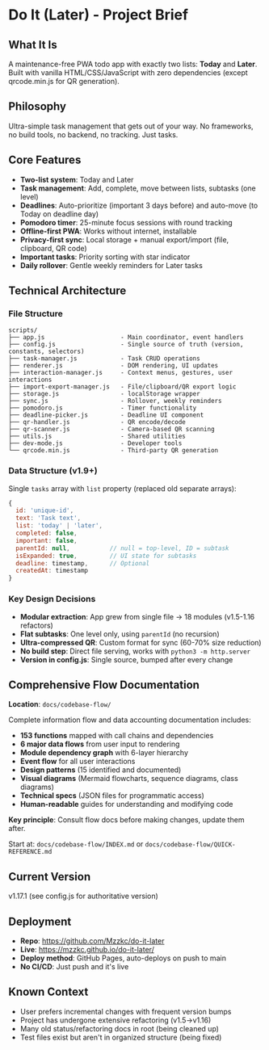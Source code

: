 # Do It (Later) - Project Brief

## What It Is
A maintenance-free PWA todo app with exactly two lists: **Today** and **Later**. Built with vanilla HTML/CSS/JavaScript with zero dependencies (except qrcode.min.js for QR generation).

## Philosophy
Ultra-simple task management that gets out of your way. No frameworks, no build tools, no backend, no tracking. Just tasks.

## Core Features
- **Two-list system**: Today and Later
- **Task management**: Add, complete, move between lists, subtasks (one level)
- **Deadlines**: Auto-prioritize (important 3 days before) and auto-move (to Today on deadline day)
- **Pomodoro timer**: 25-minute focus sessions with round tracking
- **Offline-first PWA**: Works without internet, installable
- **Privacy-first sync**: Local storage + manual export/import (file, clipboard, QR code)
- **Important tasks**: Priority sorting with star indicator
- **Daily rollover**: Gentle weekly reminders for Later tasks

## Technical Architecture

### File Structure
```
scripts/
├── app.js                     - Main coordinator, event handlers
├── config.js                  - Single source of truth (version, constants, selectors)
├── task-manager.js            - Task CRUD operations
├── renderer.js                - DOM rendering, UI updates
├── interaction-manager.js     - Context menus, gestures, user interactions
├── import-export-manager.js   - File/clipboard/QR export logic
├── storage.js                 - localStorage wrapper
├── sync.js                    - Rollover, weekly reminders
├── pomodoro.js                - Timer functionality
├── deadline-picker.js         - Deadline UI component
├── qr-handler.js              - QR encode/decode
├── qr-scanner.js              - Camera-based QR scanning
├── utils.js                   - Shared utilities
├── dev-mode.js                - Developer tools
└── qrcode.min.js              - Third-party QR generation
```

### Data Structure (v1.9+)
Single `tasks` array with `list` property (replaced old separate arrays):
```javascript
{
  id: 'unique-id',
  text: 'Task text',
  list: 'today' | 'later',
  completed: false,
  important: false,
  parentId: null,           // null = top-level, ID = subtask
  isExpanded: true,         // UI state for subtasks
  deadline: timestamp,      // Optional
  createdAt: timestamp
}
```

### Key Design Decisions
- **Modular extraction**: App grew from single file → 18 modules (v1.5-1.16 refactors)
- **Flat subtasks**: One level only, using `parentId` (no recursion)
- **Ultra-compressed QR**: Custom format for sync (60-70% size reduction)
- **No build step**: Direct file serving, works with `python3 -m http.server`
- **Version in config.js**: Single source, bumped after every change

## Comprehensive Flow Documentation

**Location**: `docs/codebase-flow/`

Complete information flow and data accounting documentation includes:
- **153 functions** mapped with call chains and dependencies
- **6 major data flows** from user input to rendering
- **Module dependency graph** with 6-layer hierarchy
- **Event flow** for all user interactions
- **Design patterns** (15 identified and documented)
- **Visual diagrams** (Mermaid flowcharts, sequence diagrams, class diagrams)
- **Technical specs** (JSON files for programmatic access)
- **Human-readable** guides for understanding and modifying code

**Key principle**: Consult flow docs before making changes, update them after.

Start at: `docs/codebase-flow/INDEX.md` or `docs/codebase-flow/QUICK-REFERENCE.md`

## Current Version
v1.17.1 (see config.js for authoritative version)

## Deployment
- **Repo**: https://github.com/Mzzkc/do-it-later
- **Live**: https://mzzkc.github.io/do-it-later/
- **Deploy method**: GitHub Pages, auto-deploys on push to main
- **No CI/CD**: Just push and it's live

## Known Context
- User prefers incremental changes with frequent version bumps
- Project has undergone extensive refactoring (v1.5→v1.16)
- Many old status/refactoring docs in root (being cleaned up)
- Test files exist but aren't in organized structure (being fixed)
